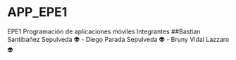 # APP_EPE1
EPE1 Programación de aplicaciones móviles
Integrantes 
##Bastian Santibañez Sepulveda :alien: - Diego Parada Sepulveda :alien: - Bruny Vidal Lazzaro :alien:
